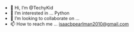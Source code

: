 - 👋 Hi, I’m @TechyKid
- 👀 I’m interested in ... Python
- 💞️ I’m looking to collaborate on ...
- 📫 How to reach me ... isaacbpearlman2010@gmail.com


<!---
TechyKid/TechyKid is a ✨ special ✨ repository because its `README.md` (this file) appears on your GitHub profile.
You can click the Preview link to take a look at your changes.
--->
